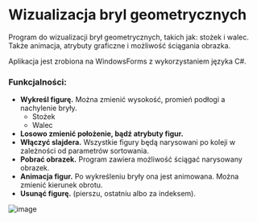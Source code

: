 # Wizualizacja bryl geometrycznych
Program do wizualizacji brył geometrycznych, takich jak: stożek i walec. Także animacja, atrybuty graficzne i możliwość ściągania obrazka.

Aplikacja jest zrobiona na WindowsForms z wykorzystaniem języka C#.

### Funkcjalności:
- **Wykreśl figurę.** Można zmienić wysokość, promień podłogi a nachylenie bryły.
  - Stożek
  - Walec
- **Losowo zmienić położenie, bądź atrybuty figur.**
- **Włączyć slajdera.** Wszystkie figury będą narysowani po koleji w zależności od parametrów sortowania.
- **Pobrać obrazek.** Program zawiera możliwość ściągać narysowany obrazek.
- **Animacja figur.** Po wykreśleniu bryły ona jest animowana. Można zmienić kierunek obrotu.
- **Usunąć figurę.** (pierszu, ostatniu albo za indeksem).

![image](https://user-images.githubusercontent.com/57181643/165504567-d453c232-305b-4bc0-b04c-74a1644b0d2f.png)
